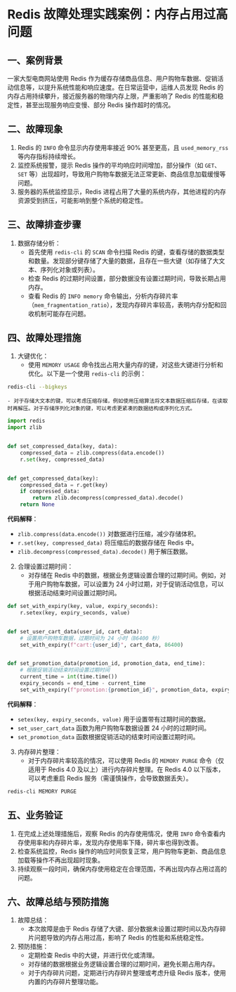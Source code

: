 # Redis 故障处理实践案例：内存占用过高问题

## 一、案例背景
一家大型电商网站使用 Redis 作为缓存存储商品信息、用户购物车数据、促销活动信息等，以提升系统性能和响应速度。在日常运营中，运维人员发现 Redis 的内存占用持续攀升，接近服务器的物理内存上限，严重影响了 Redis 的性能和稳定性，甚至出现服务响应变慢、部分 Redis 操作超时的情况。


## 二、故障现象
1. Redis 的 `INFO` 命令显示内存使用率接近 90% 甚至更高，且 `used_memory_rss` 等内存指标持续增长。
2. 监控系统报警，提示 Redis 操作的平均响应时间增加，部分操作（如 `GET`、`SET` 等）出现超时，导致用户购物车数据无法正常更新、商品信息加载缓慢等问题。
3. 服务器的系统监控显示，Redis 进程占用了大量的系统内存，其他进程的内存资源受到挤压，可能影响到整个系统的稳定性。


## 三、故障排查步骤
1. 数据存储分析：
    - 首先使用 `redis-cli` 的 `SCAN` 命令扫描 Redis 的键，查看存储的数据类型和数量。发现部分键存储了大量的数据，且存在一些大键（如存储了大文本、序列化对象或列表）。
    - 检查 Redis 的过期时间设置，部分数据没有设置过期时间，导致长期占用内存。
    - 查看 Redis 的 `INFO memory` 命令输出，分析内存碎片率（`mem_fragmentation_ratio`），发现内存碎片率较高，表明内存分配和回收机制可能存在问题。


## 四、故障处理措施
1. 大键优化：
    - 使用 `MEMORY USAGE` 命令找出占用大量内存的键，对这些大键进行分析和优化。以下是一个使用 `redis-cli` 的示例：

```bash
redis-cli --bigkeys
```

    - 对于存储大文本的键，可以考虑压缩存储，例如使用压缩算法将文本数据压缩后存储，在读取时再解压。对于存储序列化对象的键，可以考虑更紧凑的数据结构或序列化方式。

```python
import redis
import zlib


def set_compressed_data(key, data):
    compressed_data = zlib.compress(data.encode())
    r.set(key, compressed_data)


def get_compressed_data(key):
    compressed_data = r.get(key)
    if compressed_data:
        return zlib.decompress(compressed_data).decode()
    return None
```

**代码解释**：
- `zlib.compress(data.encode())` 对数据进行压缩，减少存储体积。
- `r.set(key, compressed_data)` 将压缩后的数据存储在 Redis 中。
- `zlib.decompress(compressed_data).decode()` 用于解压数据。


2. 合理设置过期时间：
    - 对存储在 Redis 中的数据，根据业务逻辑设置合理的过期时间。例如，对于用户购物车数据，可以设置为 24 小时过期，对于促销活动信息，可以根据活动结束时间设置过期时间。

```python
def set_with_expiry(key, value, expiry_seconds):
    r.setex(key, expiry_seconds, value)


def set_user_cart_data(user_id, cart_data):
    # 设置用户购物车数据，过期时间为 24 小时（86400 秒）
    set_with_expiry(f"cart:{user_id}", cart_data, 86400)


def set_promotion_data(promotion_id, promotion_data, end_time):
    # 根据促销活动结束时间设置过期时间
    current_time = int(time.time())
    expiry_seconds = end_time - current_time
    set_with_expiry(f"promotion:{promotion_id}", promotion_data, expiry_seconds)
```

**代码解释**：
- `setex(key, expiry_seconds, value)` 用于设置带有过期时间的数据。
- `set_user_cart_data` 函数为用户购物车数据设置 24 小时的过期时间。
- `set_promotion_data` 函数根据促销活动的结束时间设置过期时间。


3. 内存碎片整理：
    - 对于内存碎片率较高的情况，可以使用 Redis 的 `MEMORY PURGE` 命令（仅适用于 Redis 4.0 及以上）进行内存碎片整理。在 Redis 4.0 以下版本，可以考虑重启 Redis 服务（需谨慎操作，会导致数据丢失）。

```bash
redis-cli MEMORY PURGE
```


## 五、业务验证
1. 在完成上述处理措施后，观察 Redis 的内存使用情况，使用 `INFO` 命令查看内存使用率和内存碎片率，发现内存使用率下降，碎片率也得到改善。
2. 检查系统监控，Redis 操作的响应时间恢复正常，用户购物车更新、商品信息加载等操作不再出现超时现象。
3. 持续观察一段时间，确保内存使用稳定在合理范围，不再出现内存占用过高的问题。


## 六、故障总结与预防措施
1. 故障总结：
    - 本次故障是由于 Redis 存储了大键、部分数据未设置过期时间以及内存碎片问题导致的内存占用过高，影响了 Redis 的性能和系统稳定性。
2. 预防措施：
    - 定期检查 Redis 中的大键，并进行优化或清理。
    - 对存储的数据根据业务逻辑设置合理的过期时间，避免长期占用内存。
    - 对于内存碎片问题，定期进行内存碎片整理或考虑升级 Redis 版本，使用内置的内存碎片整理功能。

